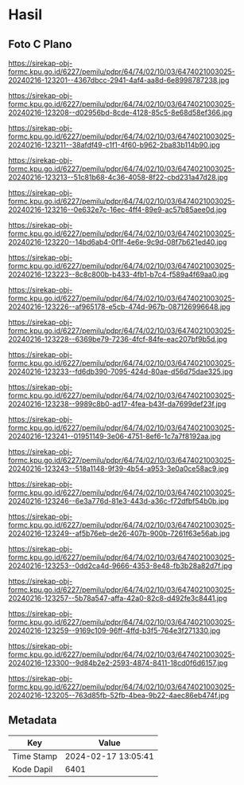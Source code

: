 # Hasil

## Foto C Plano

https://sirekap-obj-formc.kpu.go.id/6227/pemilu/pdpr/64/74/02/10/03/6474021003025-20240216-123201--4367dbcc-2941-4af4-aa8d-6e8998787238.jpg

https://sirekap-obj-formc.kpu.go.id/6227/pemilu/pdpr/64/74/02/10/03/6474021003025-20240216-123208--d02956bd-8cde-4128-85c5-8e68d58ef366.jpg

https://sirekap-obj-formc.kpu.go.id/6227/pemilu/pdpr/64/74/02/10/03/6474021003025-20240216-123211--38afdf49-c1f1-4f60-b962-2ba83b114b90.jpg

https://sirekap-obj-formc.kpu.go.id/6227/pemilu/pdpr/64/74/02/10/03/6474021003025-20240216-123213--51c81b68-4c36-4058-8f22-cbd231a47d28.jpg

https://sirekap-obj-formc.kpu.go.id/6227/pemilu/pdpr/64/74/02/10/03/6474021003025-20240216-123216--0e632e7c-16ec-4ff4-89e9-ac57b85aee0d.jpg

https://sirekap-obj-formc.kpu.go.id/6227/pemilu/pdpr/64/74/02/10/03/6474021003025-20240216-123220--14bd6ab4-0f1f-4e6e-9c9d-08f7b621ed40.jpg

https://sirekap-obj-formc.kpu.go.id/6227/pemilu/pdpr/64/74/02/10/03/6474021003025-20240216-123223--8c8c800b-b433-4fb1-b7c4-f589a4f69aa0.jpg

https://sirekap-obj-formc.kpu.go.id/6227/pemilu/pdpr/64/74/02/10/03/6474021003025-20240216-123226--af965178-e5cb-474d-967b-087126996648.jpg

https://sirekap-obj-formc.kpu.go.id/6227/pemilu/pdpr/64/74/02/10/03/6474021003025-20240216-123228--6369be79-7236-4fcf-84fe-eac207bf9b5d.jpg

https://sirekap-obj-formc.kpu.go.id/6227/pemilu/pdpr/64/74/02/10/03/6474021003025-20240216-123233--fd6db390-7095-424d-80ae-d56d75dae325.jpg

https://sirekap-obj-formc.kpu.go.id/6227/pemilu/pdpr/64/74/02/10/03/6474021003025-20240216-123238--9989c8b0-ad17-4fea-b43f-da7699def23f.jpg

https://sirekap-obj-formc.kpu.go.id/6227/pemilu/pdpr/64/74/02/10/03/6474021003025-20240216-123241--01951149-3e06-4751-8ef6-1c7a7f8192aa.jpg

https://sirekap-obj-formc.kpu.go.id/6227/pemilu/pdpr/64/74/02/10/03/6474021003025-20240216-123243--518a1148-9f39-4b54-a953-3e0a0ce58ac9.jpg

https://sirekap-obj-formc.kpu.go.id/6227/pemilu/pdpr/64/74/02/10/03/6474021003025-20240216-123246--6e3a776d-81e3-443d-a36c-f72dfbf54b0b.jpg

https://sirekap-obj-formc.kpu.go.id/6227/pemilu/pdpr/64/74/02/10/03/6474021003025-20240216-123249--af5b76eb-de26-407b-900b-7261f63e56ab.jpg

https://sirekap-obj-formc.kpu.go.id/6227/pemilu/pdpr/64/74/02/10/03/6474021003025-20240216-123253--0dd2ca4d-9666-4353-8e48-fb3b28a82d7f.jpg

https://sirekap-obj-formc.kpu.go.id/6227/pemilu/pdpr/64/74/02/10/03/6474021003025-20240216-123257--5b78a547-affa-42a0-82c8-d492fe3c8441.jpg

https://sirekap-obj-formc.kpu.go.id/6227/pemilu/pdpr/64/74/02/10/03/6474021003025-20240216-123259--9169c109-96ff-4ffd-b3f5-764e3f271330.jpg

https://sirekap-obj-formc.kpu.go.id/6227/pemilu/pdpr/64/74/02/10/03/6474021003025-20240216-123300--9d84b2e2-2593-4874-8411-18cd0f6d6157.jpg

https://sirekap-obj-formc.kpu.go.id/6227/pemilu/pdpr/64/74/02/10/03/6474021003025-20240216-123205--763d85fb-52fb-4bea-9b22-4aec86eb474f.jpg


## Metadata

| Key        | Value               |
| ---------- | ------------------- |
| Time Stamp | 2024-02-17 13:05:41 |
| Kode Dapil | 6401                |



